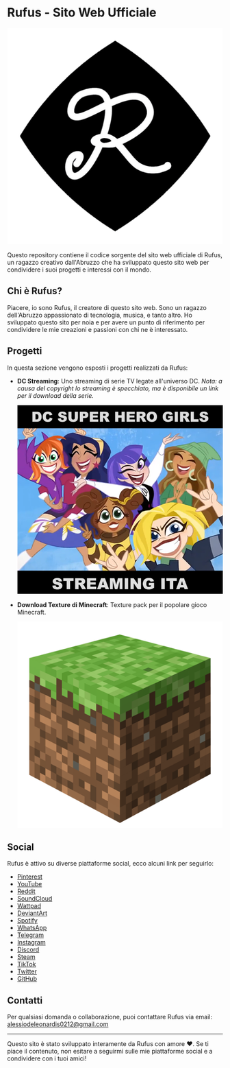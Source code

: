 # Rufus - Sito Web Ufficiale

![Logo Rufus](Rufus%20logos/Rufus%20Black.png)

Questo repository contiene il codice sorgente del sito web ufficiale di Rufus, un ragazzo creativo dall'Abruzzo che ha sviluppato questo sito web per condividere i suoi progetti e interessi con il mondo. 

## Chi è Rufus?

Piacere, io sono Rufus, il creatore di questo sito web. Sono un ragazzo dell'Abruzzo appassionato di tecnologia, musica, e tanto altro. Ho sviluppato questo sito per noia e per avere un punto di riferimento per condividere le mie creazioni e passioni con chi ne è interessato.

## Progetti

In questa sezione vengono esposti i progetti realizzati da Rufus:

- **DC Streaming**: Uno streaming di serie TV legate all'universo DC. *Nota: a causa del copyright lo streaming è specchiato, ma è disponibile un link per il download della serie.*
  
  ![DC Streaming](Image.Videos/DC.png)

- **Download Texture di Minecraft**: Texture pack per il popolare gioco Minecraft.

  ![Minecraft](Image.Videos/mc/mc.png)

## Social

Rufus è attivo su diverse piattaforme social, ecco alcuni link per seguirlo:

- [Pinterest](https://www.pinterest.it/ltrufus/)
- [YouTube](https://www.youtube.com/channel/UCTibWCGsj4U4lxBC4KPm-Gw)
- [Reddit](https://www.reddit.com/user/S3Npai-Rufus)
- [SoundCloud](https://soundcloud.com/yaufus)
- [Wattpad](https://www.wattpad.com/user/LtRufus)
- [DeviantArt](https://www.deviantart.com/rufus7734)
- [Spotify](https://open.spotify.com/user/rufus_akashi)
- [WhatsApp](https://whatsapp.com/channel/0029VaK4Bbc5Ejy2vDnOHU0R)
- [Telegram](https://t.me/ltrufus)
- [Instagram](https://www.instagram.com/lt.rufus/)
- [Discord](https://discord.gg/QygjfvxfZ8)
- [Steam](https://steamcommunity.com/id/LtRufus/)
- [TikTok](https://www.tiktok.com/@ltrufus)
- [Twitter](https://twitter.com/lt_rufus_)
- [GitHub](https://github.com/Ru-fus)

## Contatti

Per qualsiasi domanda o collaborazione, puoi contattare Rufus via email: [alessiodeleonardis0212@gmail.com](https://mail.google.com/mail/u/0/#inbox?compose=new)

--- 

Questo sito è stato sviluppato interamente da Rufus con amore ❤️. Se ti piace il contenuto, non esitare a seguirmi sulle mie piattaforme social e a condividere con i tuoi amici!
